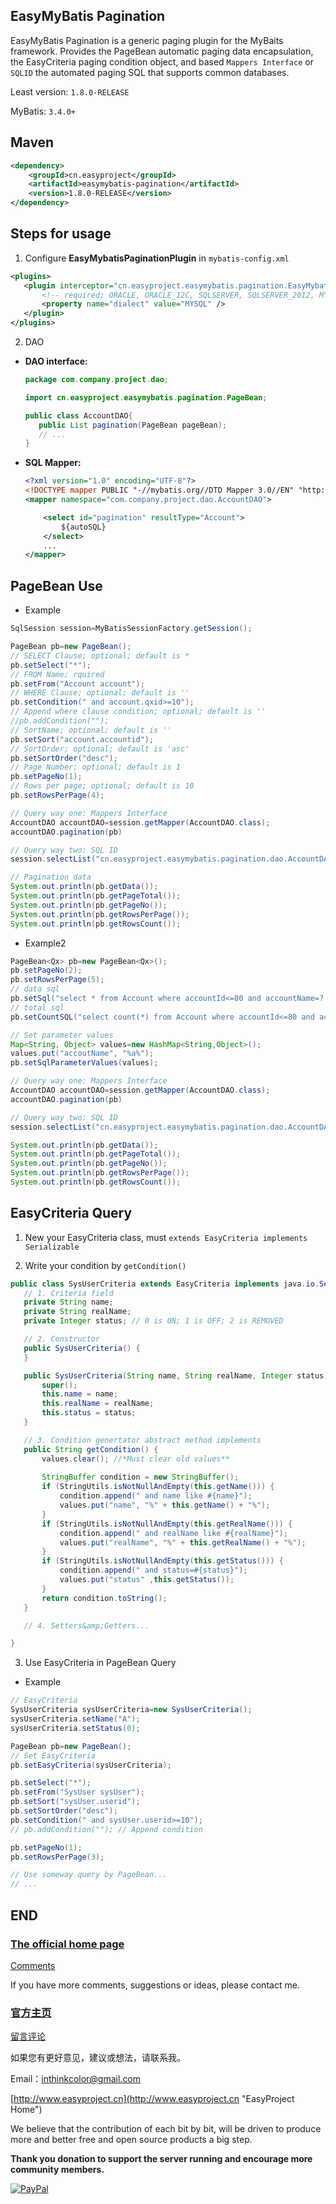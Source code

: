 ## EasyMyBatis Pagination

EasyMyBatis Pagination is a generic paging plugin for the MyBaits framework. Provides the PageBean automatic paging data encapsulation, the EasyCriteria paging condition object, and based `Mappers Interface` or `SQLID` the automated paging SQL that supports common databases.

Least version: `1.8.0-RELEASE`

MyBatis: `3.4.0+`


## Maven

```XML
<dependency>
	<groupId>cn.easyproject</groupId>
	<artifactId>easymybatis-pagination</artifactId>
	<version>1.8.0-RELEASE</version>
</dependency>
```


## Steps for usage

1. Configure **EasyMybatisPaginationPlugin** in  `mybatis-config.xml` 

 ```XML
 <plugins>
	<plugin interceptor="cn.easyproject.easymybatis.pagination.EasyMybatisPaginationPlugin">
		<!-- required; ORACLE, ORACLE_12C, SQLSERVER, SQLSERVER_2012, MYSQL -->
		<property name="dialect" value="MYSQL" />
	</plugin>
 </plugins>
 ```
 
2. DAO

 - **DAO interface:**
 
	 ```JAVA
	 package com.company.project.dao;
	
	 import cn.easyproject.easymybatis.pagination.PageBean;
	
	 public class AccountDAO{
	 	public List pagination(PageBean pageBean);
	 	// ...
	 }
	 ```
	 
 - **SQL Mapper:**
 	
 	```XML
 	<?xml version="1.0" encoding="UTF-8"?>
	<!DOCTYPE mapper PUBLIC "-//mybatis.org//DTD Mapper 3.0//EN" "http://mybatis.org/dtd/mybatis-3-mapper.dtd">
	<mapper namespace="com.company.project.dao.AccountDAO">
 	
	 	<select id="pagination" resultType="Account">
	 		${autoSQL}
	 	</select>
 		...
	</mapper>
 	```

## PageBean Use

- Example
 ```JAVA
 SqlSession session=MyBatisSessionFactory.getSession();

 PageBean pb=new PageBean();
 // SELECT Clause; optional; default is *
 pb.setSelect("*"); 
 // FROM Name; rquired
 pb.setFrom("Account account");
 // WHERE Clause; optional; default is ''
 pb.setCondition(" and account.qxid>=10");
 // Append where clause condition; optional; default is ''
 //pb.addCondition(""); 
 // SortName; optional; default is ''
 pb.setSort("account.accountid");
 // SortOrder; optional; default is 'asc'
 pb.setSortOrder("desc");
 // Page Number; optional; default is 1
 pb.setPageNo(1);
 // Rows per page; optional; default is 10
 pb.setRowsPerPage(4);

 // Query way one: Mappers Interface
 AccountDAO accountDAO=session.getMapper(AccountDAO.class);
 accountDAO.pagination(pb)
 
 // Query way two: SQL ID
 session.selectList("cn.easyproject.easymybatis.pagination.dao.AccountDAO.pagination", pb);
 
 // Pagination data
 System.out.println(pb.getData());
 System.out.println(pb.getPageTotal());
 System.out.println(pb.getPageNo());
 System.out.println(pb.getRowsPerPage());
 System.out.println(pb.getRowsCount());
 ```

- Example2
 ```JAVA
 PageBean<Qx> pb=new PageBean<Qx>();
 pb.setPageNo(2);
 pb.setRowsPerPage(5);
 // data sql
 pb.setSql("select * from Account where accountId<=80 and accountName=? limit 5,5"); 
 // total sql
 pb.setCountSQL("select count(*) from Account where accountId<=80 and accoutName=?"); 

 // Set parameter values
 Map<String, Object> values=new HashMap<String,Object>();
 values.put("accoutName", "%a%");
 pb.setSqlParameterValues(values);

 // Query way one: Mappers Interface
 AccountDAO accountDAO=session.getMapper(AccountDAO.class);
 accountDAO.pagination(pb)
 
 // Query way two: SQL ID
 session.selectList("cn.easyproject.easymybatis.pagination.dao.AccountDAO.pagination", pb);

 System.out.println(pb.getData());
 System.out.println(pb.getPageTotal());
 System.out.println(pb.getPageNo());
 System.out.println(pb.getRowsPerPage());
 System.out.println(pb.getRowsCount());
 ```
 
## EasyCriteria Query

1. New your EasyCriteria class, must `extends EasyCriteria implements Serializable`

2. Write your condition by `getCondition()`


 ```JAVA
 public class SysUserCriteria extends EasyCriteria implements java.io.Serializable {
 	// 1. Criteria field
 	private String name;
 	private String realName;
 	private Integer status; // 0 is ON; 1 is OFF; 2 is REMOVED
 
 	// 2. Constructor
 	public SysUserCriteria() {
 	}
 
 	public SysUserCriteria(String name, String realName, Integer status) {
 		super();
 		this.name = name;
 		this.realName = realName;
 		this.status = status;
 	}
 
 	// 3. Condition genertator abstract method implements
 	public String getCondition() {
 		values.clear(); //*Must clear old values**
 		
 		StringBuffer condition = new StringBuffer();
 		if (StringUtils.isNotNullAndEmpty(this.getName())) {
 			condition.append(" and name like #{name}");
 			values.put("name", "%" + this.getName() + "%");
 		}
 		if (StringUtils.isNotNullAndEmpty(this.getRealName())) {
 			condition.append(" and realName like #{realName}");
 			values.put("realName", "%" + this.getRealName() + "%");
 		}
 		if (StringUtils.isNotNullAndEmpty(this.getStatus())) {
 			condition.append(" and status=#{status}");
 			values.put("status" ,this.getStatus());
 		}
 		return condition.toString();
 	}
 
 	// 4. Setters&amp;Getters...
 
 }
 ```

3. Use EasyCriteria in PageBean Query

- Example

 ```JAVA
 // EasyCriteria
 SysUserCriteria sysUserCriteria=new SysUserCriteria();
 sysUserCriteria.setName("A");
 sysUserCriteria.setStatus(0);
 
 PageBean pb=new PageBean();
 // Set EasyCriteria
pb.setEasyCriteria(sysUserCriteria);

 pb.setSelect("*");
 pb.setFrom("SysUser sysUser");
 pb.setSort("sysUser.userid");
 pb.setSortOrder("desc");
 pb.setCondition(" and sysUser.userid>=10");
 //	pb.addCondition(""); // Append condition

 pb.setPageNo(1);
 pb.setRowsPerPage(3);
 
 // Use someway query by PageBean...
 // ...
 ```


## END
### [The official home page](http://www.easyproject.cn/easymybatispagination/en/index.jsp 'The official home page')

[Comments](http://www.easyproject.cn/easymybatispagination/en/index.jsp#donation 'Comments')

If you have more comments, suggestions or ideas, please contact me.


### [官方主页](http://www.easyproject.cn/easymybatispagination/zh-cn/index.jsp '官方主页')

[留言评论](http://www.easyproject.cn/easymybatispagination/zh-cn/index.jsp#donation '留言评论')

如果您有更好意见，建议或想法，请联系我。




Email：<inthinkcolor@gmail.com>

[http://www.easyproject.cn](http://www.easyproject.cn "EasyProject Home")





We believe that the contribution of each bit by bit, will be driven to produce more and better free and open source products a big step.

**Thank you donation to support the server running and encourage more community members.**

[![PayPal](http://www.easyproject.cn/images/paypaldonation5.jpg)](https://www.paypal.me/easyproject/10 "Make payments with PayPal - it's fast, free and secure!")
